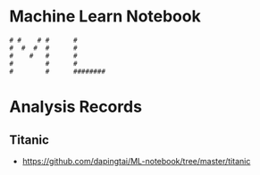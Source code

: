 # Machine Learn Notebook
```
# #    # #      #
#  #  #  #      #
#    #   #      #
#        #      #     
#        #      ########
```
# Analysis Records
## Titanic
- https://github.com/dapingtai/ML-notebook/tree/master/titanic
